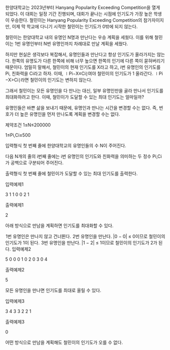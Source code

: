 한양대학교는 2023년부터 Hanyang Popularity Exceeding Competition을 열게 되었다. 이 대회는 일정 기간 진행되며, 대회가 끝나는 시점에 인기도가 가장 높은 학생이 우승한다. 철민이는 Hanyang Popularity Exceeding Competition의 참가자이지만, 이제 막 학교에 다니기 시작한 철민이는 인기도가 0밖에 되지 않는다.

철민이는 한양대학교 내의 유명인 N명과 만난다는 우승 계획을 세웠다. 이를 위해 철민이는 1번 유명인부터 N번 유명인까지 차례대로 만날 계획을 세웠다.

하지만 현실은 생각보다 복잡해서, 유명인들과 만난다고 항상 인기도가 올라가지는 않는다. 한쪽의 유명도가 다른 한쪽에 비해 너무 높으면 한쪽의 인기에 다른 쪽이 묻혀버리기 때문이다. 엄밀히 말해서, 철민이의 현재 인기도를 X라고 하고, i번 유명인의 인기도를 Pi​, 친화력을 Ci​라고 하자. 이때, ∣Pi​−X≤Ci​∣여야 철민이의 인기도가 1 올라간다. ∣Pi​−X>Ci​∣라면 철민이의 인기도는 변하지 않는다.

그래서 철민이는 모든 유명인을 다 만나는 대신, 일부 유명인만을 골라 만나서 인기도를 최대화하려고 한다. 이때, 철민이가 도달할 수 있는 최대 인기도는 얼마일까?

유명인들은 바쁜 삶을 보내기 때문에, 유명인과 만나는 시간을 변경할 수는 없다. 즉, 번호가 더 높은 유명인을 먼저 만나도록 계획을 변경할 수는 없다.

제약조건
1≤N≤200000

1≤Pi​,Ci​≤500

입력형식
첫 번째 줄에 한양대학교의 유명인들의 수 N이 주어진다.

다음 N개의 줄의 i번째 줄에는 i번 유명인의 인기도와 친화력을 의미하는 두 정수 Pi​,Ci​ 가 공백으로 구분되어 주어진다.

출력형식
첫 번째 줄에 철민이가 도달할 수 있는 최대 인기도를 출력한다.

입력예제1

3
1 1
0 0
2 1

출력예제1

2

아래 방식으로 만남을 계획하면 인기도를 최대화할 수 있다.

 1번 유명인은 만나지 않고 건너뛴다.
 2번 유명인을 만난다. |0 − 0| ≤ 0이므로 철민이의 인기도가 1이 된다.
 3번 유명인을 만난다. |1 − 2| ≤ 1이므로 철민이의 인기도가 2가 된다.
입력예제2

5
0 0
0 1
0 2
0 3
0 4

출력예제2

5

모든 유명인을 만나면 인기도를 최대로 올릴 수 있다.

입력예제3

3
4 3
3 2
2 1

출력예제3

0

어떤 방식으로 만남을 계획해도 철민이의 인기도가 오를 수 없다.